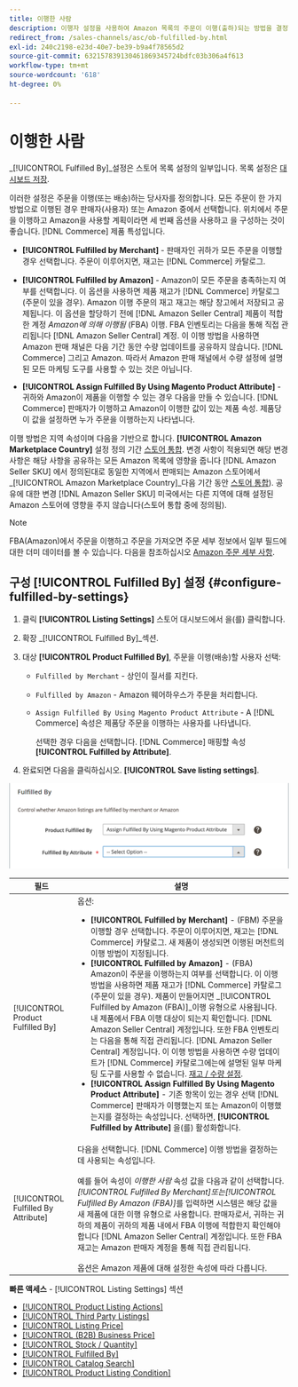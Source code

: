 ```yaml
---
title: 이행한 사람
description: 이행자 설정을 사용하여 Amazon 목록의 주문이 이행(출하)되는 방법을 결정합니다.
redirect_from: /sales-channels/asc/ob-fulfilled-by.html
exl-id: 240c2198-e23d-40e7-be39-b9a4f78565d2
source-git-commit: 632157839130461869345724bdfc03b306a4f613
workflow-type: tm+mt
source-wordcount: '618'
ht-degree: 0%

---
```


# 이행한 사람

_[!UICONTROL Fulfilled By]_설정은 스토어 목록 설정의 일부입니다. 목록 설정은 [대시보드 저장](./amazon-store-dashboard.md).

이러한 설정은 주문을 이행(또는 배송)하는 당사자를 정의합니다. 모든 주문이 한 가지 방법으로 이행된 경우 판매자(사용자) 또는 Amazon 중에서 선택합니다. 위치에서 주문을 이행하고 Amazon을 사용할 계획이라면 세 번째 옵션을 사용하고 을 구성하는 것이 좋습니다. [!DNL Commerce] 제품 특성입니다.

- **[!UICONTROL Fulfilled by Merchant]** - 판매자인 귀하가 모든 주문을 이행할 경우 선택합니다. 주문이 이루어지면, 재고는 [!DNL Commerce] 카탈로그.

- **[!UICONTROL Fulfilled by Amazon]** - Amazon이 모든 주문을 충족하는지 여부를 선택합니다. 이 옵션을 사용하면 제품 재고가 [!DNL Commerce] 카탈로그(주문이 있을 경우). Amazon 이행 주문의 재고 재고는 해당 창고에서 저장되고 공제됩니다. 이 옵션을 할당하기 전에 [!DNL Amazon Seller Central] 제품이 적합한 계정 _Amazon에 의해 이행됨_ (FBA) 이행. FBA 인벤토리는 다음을 통해 직접 관리됩니다 [!DNL Amazon Seller Central] 계정. 이 이행 방법을 사용하면 Amazon 판매 채널은 다음 기간 동안 수량 업데이트를 공유하지 않습니다. [!DNL Commerce] 그리고 Amazon. 따라서 Amazon 판매 채널에서 수량 설정에 설명된 모든 마케팅 도구를 사용할 수 있는 것은 아닙니다.

- **[!UICONTROL Assign Fulfilled By Using Magento Product Attribute]** - 귀하와 Amazon이 제품을 이행할 수 있는 경우 다음을 만들 수 있습니다. [!DNL Commerce] 판매자가 이행하고 Amazon이 이행한 값이 있는 제품 속성. 제품당 이 값을 설정하면 누가 주문을 이행하는지 나타냅니다.

이행 방법은 지역 속성이며 다음을 기반으로 합니다. **[!UICONTROL Amazon Marketplace Country]** 설정 정의 기간 [스토어 통합](./store-integration.md). 변경 사항이 적용되면 해당 변경 사항은 해당 사항을 공유하는 모든 Amazon 목록에 영향을 줍니다 [!DNL Amazon Seller SKU] 에서 정의된대로 동일한 지역에서 판매되는 Amazon 스토어에서 _[!UICONTROL Amazon Marketplace Country]_다음 기간 동안 [스토어 통합](./store-integration.md)). 공유에 대한 변경 [!DNL Amazon Seller SKU] 미국에서는 다른 지역에 대해 설정된 Amazon 스토어에 영향을 주지 않습니다(스토어 통합 중에 정의됨).

>[!NOTE]
>
>FBA(Amazon)에서 주문을 이행하고 주문을 가져오면 주문 세부 정보에서 일부 필드에 대한 더미 데이터를 볼 수 있습니다. 다음을 참조하십시오 [Amazon 주문 세부 사항](./amazon-order-details.md).

## 구성 [!UICONTROL Fulfilled By] 설정 {#configure-fulfilled-by-settings}

1. 클릭 **[!UICONTROL Listing Settings]** 스토어 대시보드에서 을(를) 클릭합니다.

1. 확장 _[!UICONTROL Fulfilled By]_섹션.

1. 대상 **[!UICONTROL Product Fulfilled By]**, 주문을 이행(배송)할 사용자 선택:

   - `Fulfilled by Merchant` - 상인이 질서를 지킨다.

   - `Fulfilled by Amazon` - Amazon 웨어하우스가 주문을 처리합니다.

   - `Assign Fulfilled By Using Magento Product Attribute` - A [!DNL Commerce] 속성은 제품당 주문을 이행하는 사용자를 나타냅니다.

      선택한 경우 다음을 선택합니다. [!DNL Commerce] 매핑할 속성 **[!UICONTROL Fulfilled by Attribute]**.

1. 완료되면 다음을 클릭하십시오. **[!UICONTROL Save listing settings]**.

![이행한 사람 설정](assets/amazon-fulfilled-by.png)

| 필드 | 설명 |
|--- |--- |
| [!UICONTROL Product Fulfilled By] | 옵션:<ul><li>**[!UICONTROL Fulfilled by Merchant]** - (FBM) 주문을 이행할 경우 선택합니다. 주문이 이루어지면, 재고는 [!DNL Commerce] 카탈로그. 새 제품이 생성되면 이행된 머천트의 이행 방법이 지정됩니다.</li><li>**[!UICONTROL Fulfilled by Amazon]** - (FBA) Amazon이 주문을 이행하는지 여부를 선택합니다. 이 이행 방법을 사용하면 제품 재고가 [!DNL Commerce] 카탈로그(주문이 있을 경우). 제품이 만들어지면 _[!UICONTROL Fulfilled by Amazon (FBA)]_이행 유형으로 사용됩니다. 내 제품에서 FBA 이행 대상이 되는지 확인합니다. [!DNL Amazon Seller Central] 계정입니다. 또한 FBA 인벤토리는 다음을 통해 직접 관리됩니다. [!DNL Amazon Seller Central] 계정입니다. 이 이행 방법을 사용하면 수량 업데이트가 [!DNL Commerce] 카탈로그에는에 설명된 일부 마케팅 도구를 사용할 수 없습니다. [재고 / 수량 설정](./stock-quantity.md).</li><li>**[!UICONTROL Assign Fulfilled By Using Magento Product Attribute]** - 기존 항목이 있는 경우 선택 [!DNL Commerce] 판매자가 이행했는지 또는 Amazon이 이행했는지를 결정하는 속성입니다. 선택하면, **[!UICONTROL Fulfilled by Attribute]** 을(를) 활성화합니다.</li></ul> |
| [!UICONTROL Fulfilled By Attribute] | 다음을 선택합니다. [!DNL Commerce] 이행 방법을 결정하는 데 사용되는 속성입니다.<br><br>예를 들어 속성이 _이행한 사람_ 속성 값을 다음과 같이 선택합니다. _[!UICONTROL Fulfilled By Merchant]_또는_[!UICONTROL Fulfilled By Amazon (FBA)]_&#x200B;를 입력하면 시스템은 해당 값을 새 제품에 대한 이행 유형으로 사용합니다. 판매자로서, 귀하는 귀하의 제품이 귀하의 제품 내에서 FBA 이행에 적합한지 확인해야 합니다 [!DNL Amazon Seller Central] 계정입니다. 또한 FBA 재고는 Amazon 판매자 계정을 통해 직접 관리됩니다.<br><br>옵션은 Amazon 제품에 대해 설정한 속성에 따라 다릅니다. |

**빠른 액세스** - [!UICONTROL Listing Settings] 섹션

- [[!UICONTROL Product Listing Actions]](./product-listing-actions.md)
- [[!UICONTROL Third Party Listings]](./third-party-listing-settings.md)
- [[!UICONTROL Listing Price]](./listing-price.md)
- [[!UICONTROL (B2B) Business Price]](./business-pricing.md)
- [[!UICONTROL Stock / Quantity]](./stock-quantity.md)
- [[!UICONTROL Fulfilled By]](./fulfilled-by.md)
- [[!UICONTROL Catalog Search]](./catalog-search.md)
- [[!UICONTROL Product Listing Condition]](./product-listing-condition.md)
